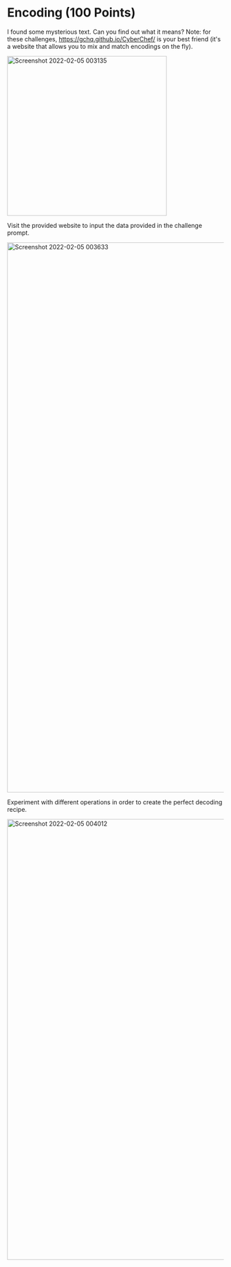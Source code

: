 # Encoding (100 Points)
I found some mysterious text. Can you find out what it means? Note: for these challenges, https://gchq.github.io/CyberChef/ is your best friend (it's a website that allows you to mix and match encodings on the fly).

<img width="371" alt="Screenshot 2022-02-05 003135" src="https://user-images.githubusercontent.com/99063625/152631455-6dba1dc9-8c8e-442d-ac75-15c2b405244e.png">

Visit the provided website to input the data provided in the challenge prompt.

<img width="1278" alt="Screenshot 2022-02-05 003633" src="https://user-images.githubusercontent.com/99063625/152631588-6219fcd7-5b94-45e0-8cf9-a58de89c879a.png">

Experiment with different operations in order to create the perfect decoding recipe.

<img width="1024" alt="Screenshot 2022-02-05 004012" src="https://user-images.githubusercontent.com/99063625/152631710-5a14b0fe-e89e-4e11-9709-d1956f4af86a.png">
